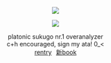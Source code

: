 <div align = "center">

![](https://komarev.com/ghpvc/?username=zyvism&color=0d0d0d&style=flat-square&label=_witnesses)

<img src="https://github.com/user-attachments/assets/a11983e0-e165-42d1-bc22-f8c98692cf0d">

platonic sukugo nr.1 overanalyzer<br>
c+h encouraged, sign my ata! 0_<<br>
<a href="https://rentry.co/maIevolentvoid">rentry</a>⠀<a href="https://goge.atabook.org">新book</a>
